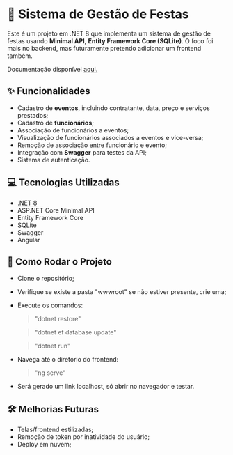 # 🎉 Sistema de Gestão de Festas

Este é um projeto em .NET 8 que implementa um sistema de gestão de festas usando **Minimal API**, **Entity Framework Core (SQLite)**.
O foco foi mais no backend, mas futuramente pretendo adicionar um frontend também.

Documentação disponível [aqui.](https://www.notion.so/Sistema-de-Gest-o-de-Eventos-1d0709aa41a2806a97f3ed0a7359311d?pvs=4) 

## ✨ Funcionalidades

- Cadastro de **eventos**, incluindo contratante, data, preço e serviços prestados;
- Cadastro de **funcionários**;
- Associação de funcionários a eventos;
- Visualização de funcionários associados a eventos e vice-versa;
- Remoção de associação entre funcionário e evento;
- Integração com **Swagger** para testes da API;
- Sistema de autenticação.

## 💻 Tecnologias Utilizadas

- [.NET 8](https://dotnet.microsoft.com/)
- ASP.NET Core Minimal API
- Entity Framework Core
- SQLite
- Swagger
- Angular

<!--
## 🗂️ Pacotes Necessários do Projeto

Ao criar o arquico EventContext.cs é preciso instalar e adicionar pacotes:

> "dotnet tool install --global dotnet-ef --version 8.\*"

E dentro da pasta do projeto é precio adicionar os pacotes:

> "dotnet add package Microsoft.EntityFrameworkCore --version 8.\*"

> "dotnet add package Microsoft.EntityFrameworkCore.Design --version 8.\*"

> "dotnet add package Microsoft.EntityFrameworkCore.Sqlite --version 8.\*"
-->
## 🧪 Como Rodar o Projeto

- Clone o repositório;
- Verifique se existe a pasta "wwwroot" se não estiver presente, crie uma;
- Execute os comandos:

  > "dotnet restore"

  > "dotnet ef database update"

  > "dotnet run"

- Navega até o diretório do frontend:

  > "ng serve"

- Será gerado um link localhost, só abrir no navegador e testar.

## 🛠️ Melhorias Futuras

- Telas/frontend estilizadas;
- Remoção de token por inatividade do usuário;
- Deploy em nuvem;
